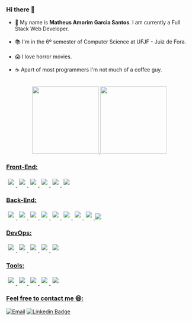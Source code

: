 ### Hi there 👋
<ul>
  <li>
      👦 My name is <strong>Matheus Amorim Garcia Santos</strong>. I am currently a Full Stack Web Developer.
      
  </li>
  <br/>
  <li>
      📚 I'm in the 6º semester of Computer Science at UFJF - Juiz de Fora.
  </li>
  <br/>
  <li>
      😱 I love horror movies.
  </li>
  <br/>
  <li>
      ☕ Apart of most programmers I'm not much of a coffee guy.
  </li>
  <br/>
</ul>

<div align="center">
  <a href="https://github.com/mtsgamorim">
  <img height="180em" src="https://github-readme-stats.vercel.app/api?username=mtsgamorim&show_icons=true&theme=dracula&include_all_commits=true&count_private=true" />
  <img height="180em" src="https://github-readme-stats.vercel.app/api/top-langs/?username=mtsgamorim&layout=compact&langs_count=7&theme=dracula" />
</div>

### Front-End:
<div>
 <img style='margin: 5px;' src="https://img.shields.io/badge/javascript%20-%2320232a.svg?&style=for-the-badge&color=F7DF1E&logo=javascript&logoColor=000000" />
  <img style='margin: 5px;' src="https://img.shields.io/badge/CSS3%20-%2320232a.svg?&style=for-the-badge&color=1572B6&logo=CSS3&logoColor=ffffff"/>
  <img style='margin: 5px;' src="https://img.shields.io/badge/HTML5%20-%2320232a.svg?&style=for-the-badge&color=E34F26&logo=HTML5&logoColor=ffffff"/>
  <img style='margin: 5px;' src="https://img.shields.io/badge/react%20-%2320232a.svg?&style=for-the-badge&color=363636&logo=react&logoColor=q61DAFB"/>
  <img style='margin: 5px;' src="https://img.shields.io/badge/styled components%20-%2320232a.svg?&style=for-the-badge&color=DB7093&logo=styled-components&logoColor=ffffff"/>
    <img style='margin: 5px;' src="https://img.shields.io/badge/Cypress%20-%2320232a.svg?&style=for-the-badge&color=17202C&logo=Cypress&logoColor=ffffff"/>
</div>

 ### Back-End:
<div>
  <img style='margin: 5px;' src="https://img.shields.io/badge/node js%20-%2320232a.svg?&style=for-the-badge&color=339933&logo=node.js&logoColor=ffffff"/>
  <img style='margin: 5px;' src="https://img.shields.io/badge/Express%20-%2320232a.svg?&style=for-the-badge&color=000000&logo=Express&logoColor=ffffff"/>
  <img style='margin: 5px;' src="https://img.shields.io/badge/TypeScript%20-%2320232a.svg?&style=for-the-badge&color=3178C6&logo=TypeScript&logoColor=ffffff"/>
  <img style='margin: 5px;' src="https://img.shields.io/badge/Mongo db%20-%2320232a.svg?&style=for-the-badge&color=47A248&logo=MongoDB&logoColor=ffffff"/>
  <img style='margin: 5px;' src="https://img.shields.io/badge/PostgreSQL%20-%2320232a.svg?&style=for-the-badge&color=4169E1&logo=PostgreSQL&logoColor=ffffff"/>
  <img style='margin: 5px;' src="https://img.shields.io/badge/Redis-D9281A?style=for-the-badge&logo=redis&logoColor=white" />
  <img style='margin: 5px;' src="https://img.shields.io/badge/Prisma%20-%2320232a.svg?&style=for-the-badge&color=4C51BF&logo=Prisma&logoColor=ffffff"/>
  <img style='margin: 5px;' src="https://img.shields.io/badge/jest%20-%2320232a.svg?&style=for-the-badge&color=C21325&logo=jest&logoColor=ffffff"/>
  <img src="https://img.shields.io/badge/JWT-000000?style=for-the-badge&logo=JSON%20web%20tokens&logoColor=white" />
</div>
  
### DevOps:
  <div> 
    <img style='margin: 5px;' src="https://img.shields.io/badge/Heroku%20-%2320232a.svg?&style=for-the-badge&color=430098&logo=Heroku&logoColor=ffffff"/>         <img style='margin: 5px;' src="https://img.shields.io/badge/Vercel%20-%2320232a.svg?&style=for-the-badge&color=000000&logo=Vercel&logoColor=ffffff"/>
    <img style='margin: 5px;' src="https://img.shields.io/badge/Amazon_AWS-FF9900?style=for-the-badge&logo=amazonaws&logoColor=white"/>
    <img style='margin: 5px;' src="https://img.shields.io/badge/Nginx-009639?style=for-the-badge&logo=nginx&logoColor=white"/>
    <img style='margin: 5px;' src="https://img.shields.io/badge/Docker-2CA5E0?style=for-the-badge&logo=docker&logoColor=white"/>
  </div>
  
### Tools:
 <div> 
    <img style='margin: 5px;' src="https://img.shields.io/badge/Slack-4A154B?style=for-the-badge&logo=slack&logoColor=white"/>     
    <img style='margin: 5px;' src="https://img.shields.io/badge/Trello-0052CC?style=for-the-badge&logo=trello&logoColor=white"/>
    <img style='margin: 5px;' src="https://img.shields.io/badge/GitHub_Actions-2088FF?style=for-the-badge&logo=github-actions&logoColor=white"/>
    <img style='margin: 5px;' src= "https://img.shields.io/badge/Markdown-000000?style=for-the-badge&logo=markdown&logoColor=white" />
    <img style='margin: 5px;' src= "https://img.shields.io/badge/Linux-E34F26?style=for-the-badge&logo=linux&logoColor=black" />
  </div>

### Feel free to contact me 😄:
<div align="left">
  
  [![Email](https://img.shields.io/badge/Gmail-D14836?style=for-the-badge&logo=gmail&logoColor=white)](mailto:mtsgamorim@gmail.com)
  [![Linkedin Badge](https://img.shields.io/badge/LinkedIn-0077B5?style=for-the-badge&logo=linkedin&logoColor=white)](https://www.linkedin.com/in/matheus-amorim-gs)
</div>
